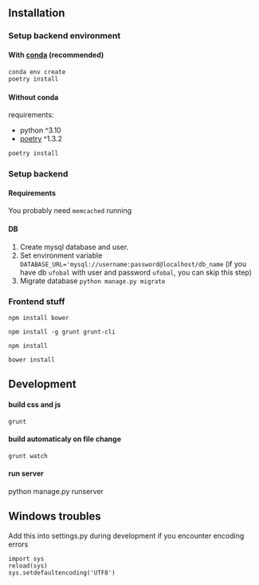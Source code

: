 ## Installation

### Setup backend environment

#### With [conda](https://docs.conda.io/en/latest/miniconda.html) (recommended)

```bash
conda env create
poetry install
```

#### Without conda

requirements:
- python ^3.10
- [poetry](https://python-poetry.org/) ^1.3.2

```bash
poetry install
```

### Setup backend

#### Requirements

You probably need `memcached` running

#### DB
1. Create mysql database and user.
2. Set environment variable `DATABASE_URL='mysql://username:password@localhost/db_name` (if you have db `ufobal` with user and password `ufobal`, you can skip this step) 
3. Migrate database `python manage.py migrate`

### Frontend stuff

`npm install bower`

`npm install -g grunt grunt-cli`

`npm install`

`bower install`

## Development

#### build css and js

`grunt`

#### build automaticaly on file change

`grunt watch`

#### run server
python manage.py runserver

## Windows troubles
Add this into settings.py during development if you encounter encoding errors

```
import sys
reload(sys)
sys.setdefaultencoding('UTF8')
```
